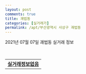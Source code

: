 ```yaml
---
layout: post
comments: true
title: 괘법동
categories: [실거래가]
permalink: /apt/부산광역시 사상구 괘법동
---
```


2021년 07월 07일 괘법동 실거래 정보

<script type="text/javascript">
  google.charts.load('current', {'packages':['corechart']});
  google.charts.setOnLoadCallback(drawChart);

  function drawChart() {
    var data = google.visualization.arrayToDataTable([['거래일', '매매', '전월세', '전매'], ['20-07', 14, 18, 5], ['20-08', 22, 20, 1], ['20-09', 13, 19, 0], ['20-10', 21, 10, 0], ['20-11', 53, 30, 0], ['20-12', 51, 19, 0], ['21-01', 13, 17, 0], ['21-02', 9, 40, 11], ['21-03', 26, 52, 4], ['21-04', 15, 49, 1], ['21-05', 19, 36, 1], ['21-06', 9, 21, 2]]);

    var options = {
      title: '최근 유형별 거래량 추이',
      legend: { position: 'bottom' }
    };

    var chart = new google.visualization.LineChart(document.getElementById('columnchart_material'));
    chart.draw(data, (options));
  }
</script>

<div id="columnchart_material" style="width: 95%; margin-left: -35px; display: block"></div>
<br>
<table>
  <tr>
    <td colspan="4" style="font-weight: bold;"><a href="https://search.naver.com/search.naver?query=괘법동 실거래정보없음">실거래정보없음</a></td>
  </tr>
    
</table>
    